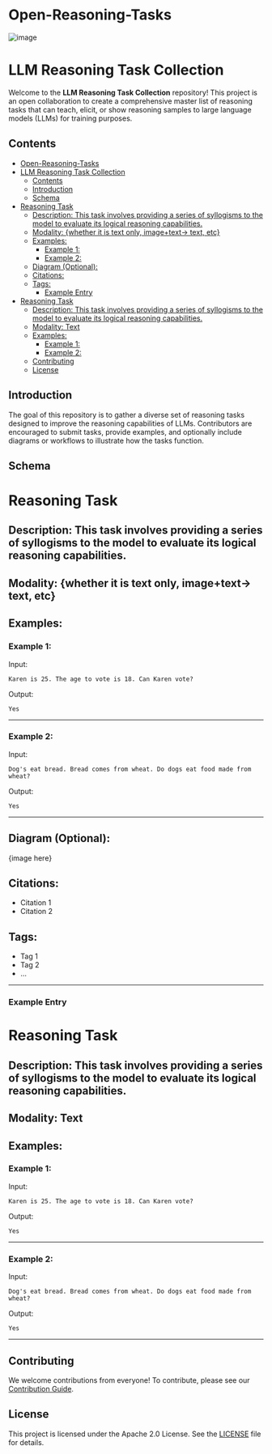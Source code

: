 # Open-Reasoning-Tasks
![image](https://github.com/user-attachments/assets/2527a05e-afbc-4145-9daa-96f0229600f6)

# LLM Reasoning Task Collection

Welcome to the **LLM Reasoning Task Collection** repository! This project is an open collaboration to create a comprehensive master list of reasoning tasks that can teach, elicit, or show reasoning samples to large language models (LLMs) for training purposes.

## Contents

- [Open-Reasoning-Tasks](#open-reasoning-tasks)
- [LLM Reasoning Task Collection](#llm-reasoning-task-collection)
  - [Contents](#contents)
  - [Introduction](#introduction)
  - [Schema](#schema)
- [Reasoning Task](#reasoning-task)
  - [Description: This task involves providing a series of syllogisms to the model to evaluate its logical reasoning capabilities.](#description-this-task-involves-providing-a-series-of-syllogisms-to-the-model-to-evaluate-its-logical-reasoning-capabilities)
  - [Modality: {whether it is text only, image+text-\> text, etc}](#modality-whether-it-is-text-only-imagetext--text-etc)
  - [Examples:](#examples)
    - [Example 1:](#example-1)
    - [Example 2:](#example-2)
  - [Diagram (Optional):](#diagram-optional)
  - [Citations:](#citations)
  - [Tags:](#tags)
    - [Example Entry](#example-entry)
- [Reasoning Task](#reasoning-task-1)
  - [Description: This task involves providing a series of syllogisms to the model to evaluate its logical reasoning capabilities.](#description-this-task-involves-providing-a-series-of-syllogisms-to-the-model-to-evaluate-its-logical-reasoning-capabilities-1)
  - [Modality: Text](#modality-text)
  - [Examples:](#examples-1)
    - [Example 1:](#example-1-1)
    - [Example 2:](#example-2-1)
  - [Contributing](#contributing)
  - [License](#license)

## Introduction

The goal of this repository is to gather a diverse set of reasoning tasks designed to improve the reasoning capabilities of LLMs. Contributors are encouraged to submit tasks, provide examples, and optionally include diagrams or workflows to illustrate how the tasks function. 

## Schema

# Reasoning Task 

## Description: This task involves providing a series of syllogisms to the model to evaluate its logical reasoning capabilities. 


## Modality: {whether it is text only, image+text-> text, etc}


## Examples:

### Example 1:

Input:
```
Karen is 25. The age to vote is 18. Can Karen vote?
```  

Output:
```
Yes
```  

---

### Example 2:


Input:
```
Dog's eat bread. Bread comes from wheat. Do dogs eat food made from wheat?
```  

Output:
```
Yes
```  

---


## Diagram (Optional): 

{image here} 


## Citations:
- Citation 1
- Citation 2


## Tags:
- Tag 1
- Tag 2
- ...

---


### Example Entry

# Reasoning Task 

## Description: This task involves providing a series of syllogisms to the model to evaluate its logical reasoning capabilities. 


## Modality: Text


## Examples:

### Example 1:

Input:
```
Karen is 25. The age to vote is 18. Can Karen vote?
```  

Output:
```
Yes
```  

---

### Example 2:


Input:
```
Dog's eat bread. Bread comes from wheat. Do dogs eat food made from wheat?
```  

Output:
```
Yes
```  

---

## Contributing

We welcome contributions from everyone! To contribute, please see our [Contribution Guide](CONTRIBUTING.md).

## License

This project is licensed under the Apache 2.0 License. See the [LICENSE](LICENSE) file for details.
